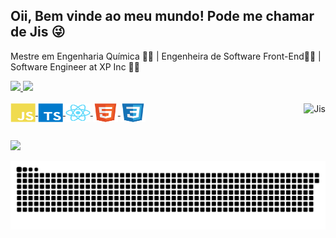 ## Oii, Bem vinde ao meu mundo! Pode me chamar de Jis 😜
 Mestre em Engenharia Química 👩‍🎓        |      Engenheira de Software Front-End👩‍💻 | Software Engineer at XP Inc 👩‍💼
 <div>
  <a href="https://github.com/Jislanes">
  <img height="150em" src="https://github-readme-stats.vercel.app/api?username=Jislanes&show_icons=true&theme=jolly&include_all_commits=true&count_private=true"/>
  <img height="150em" src="https://github-readme-stats.vercel.app/api/top-langs/?username=Jislanes&layout=compact&langs_count=7&theme=jolly"/>
</div>
<div style="display: inline_block"><br>
  <img align="center" alt="Jis-Js" height="30" width="40" src="https://raw.githubusercontent.com/devicons/devicon/master/icons/javascript/javascript-plain.svg">
  <img align="center" alt="Jis-Ts" height="30" width="40" src="https://raw.githubusercontent.com/devicons/devicon/master/icons/typescript/typescript-plain.svg">
  <img align="center" alt="Jis-React" height="30" width="40" src="https://raw.githubusercontent.com/devicons/devicon/master/icons/react/react-original.svg">
  <img align="center" alt="Jis-HTML" height="30" width="40" src="https://raw.githubusercontent.com/devicons/devicon/master/icons/html5/html5-original.svg">
  <img align="center" alt="Jis-CSS" height="30" width="40" src="https://raw.githubusercontent.com/devicons/devicon/master/icons/css3/css3-original.svg">
  <img align="right" alt="Jis" src="https://im5.ezgif.com/tmp/ezgif-5-b2bb556a9748.gif">
</div>
  
  ##
 
<div> 
   <a href="https://www.linkedin.com/in/jislane-santana-03a878146/" target="_blank"><img src="https://img.shields.io/badge/-LinkedIn-%230077B5?style=for-the-badge&logo=linkedin&logoColor=white" target="_blank"></a> 
 
  ![Snake animation](https://github.com/Jislanes/Jislanes/blob/output/github-contribution-grid-snake.svg)
 
</div>
